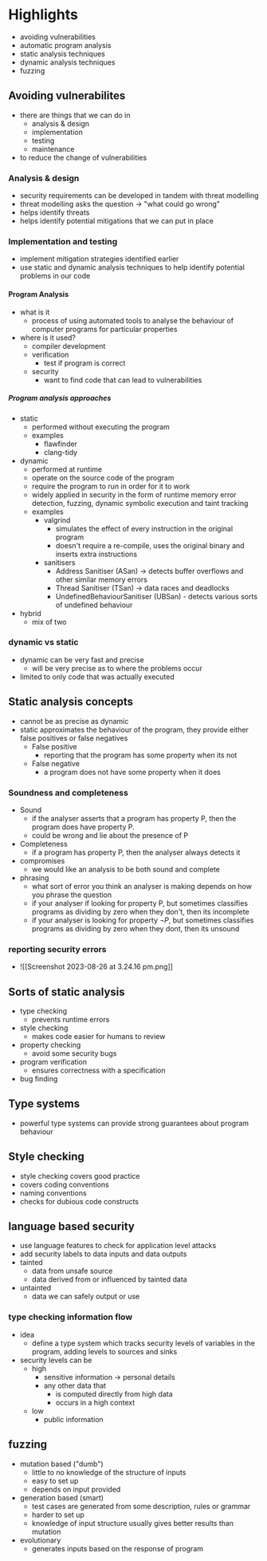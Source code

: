 # Highlights 
- avoiding vulnerabilities 
- automatic program analysis 
- static analysis techniques 
- dynamic analysis techniques
- fuzzing


## Avoiding vulnerabilites 
- there are things that we can do in 
	- analysis & design
	- implementation
	- testing 
	- maintenance 
- to reduce the change of vulnerabilities 

### Analysis & design
- security requirements can be developed in tandem with threat modelling 
- threat modelling asks the question -> "what could go wrong"
- helps identify threats 
- helps identify potential mitigations that we can put in place

### Implementation and testing 
- implement mitigation strategies identified earlier 
- use static and dynamic analysis techniques to help identify potential problems in our code 

#### Program Analysis 
- what is it 
	- process of using automated tools to analyse the behaviour of computer programs for particular properties 
- where is it used?
	- compiler development 
	- verification 
		- test if program is correct
	- security 
		- want to find code that can lead to vulnerabilities 

##### Program analysis approaches 
- static 
	- performed without executing the program 
	- examples 
		- flawfinder 
		- clang-tidy
- dynamic 
	- performed at runtime 
	- operate on the source code of the program
	- require the program to run in order for it to work
	- widely applied in security in the form of runtime memory error detection, fuzzing, dynamic symbolic execution and taint tracking 
	- examples 
		- valgrind 
			- simulates the effect of every instruction in the original program
			- doesn't require a re-compile, uses the original binary and inserts extra instructions
		- sanitisers 
			- Address Sanitiser (ASan) -> detects buffer overflows and other similar memory errors 
			- Thread Sanitiser (TSan) -> data races and deadlocks
			- UndefinedBehaviourSanitiser (UBSan) - detects various sorts of undefined behaviour 
- hybrid 
	- mix of two
### dynamic vs static 
-  dynamic can be very fast and precise 
	- will be very precise as to where the problems occur 
- limited to only code that was actually executed 

## Static analysis concepts 
- cannot be as precise as dynamic 
- static approximates the behaviour of the program, they provide either false positives or false negatives 
	- False positive 
		- reporting that the program has some property when its not 
	- False negative 
		- a program does not have some property when it does

### Soundness and completeness 
- Sound 
	- if the analyser asserts that a program has property P, then the program does have property P. 
	- could be wrong and lie about the presence of P
- Completeness
	- if a program has property P, then the analyser always detects it 
- compromises
	- we would like an analysis to be both sound and complete 
- phrasing 
	- what sort of error you think an analyser is making depends on how you phrase the question
	- if your analyser if looking for property P, but sometimes classifies programs as dividing by zero when they don't, then its incomplete 
	- if your analyser is looking for property $\neg P$, but sometimes classifies programs as dividing by zero when they dont, then its unsound 

### reporting security errors 
- ![[Screenshot 2023-08-26 at 3.24.16 pm.png]]

## Sorts of static analysis 
- type checking
	- prevents runtime errors
- style checking 
	- makes code easier for humans to review 
- property checking 
	- avoid some security bugs 
- program verification 
	- ensures correctness with a specification
- bug finding 

## Type systems 
- powerful type systems can provide strong guarantees about program behaviour 

## Style checking 
- style checking covers good practice 
- covers coding conventions 
- naming conventions 
- checks for dubious code constructs 


## language based security 
- use language features to check for application level attacks 
- add security labels to data inputs and data outputs 
- tainted 
	- data from unsafe source 
	- data derived from or influenced by tainted data 
- untainted 
	- data we can safely output or use

### type checking information flow 
- idea 
	- define a type system which tracks security levels of variables in the program, adding levels to sources and sinks 
- security levels can be 
	- high 
		- sensitive information -> personal details 
		- any other data that 
			- is computed directly from high data 
			- occurs in a high context 
	- low 
		- public information 


## fuzzing 
- mutation based ("dumb")
	- little to no knowledge of the structure of inputs 
	- easy to set up
	- depends on input provided
- generation based (smart)
	- test cases are generated from some description, rules or grammar 
	- harder to set up
	- knowledge of input structure usually gives better results than mutation 
- evolutionary
	- generates inputs based on the response of program 